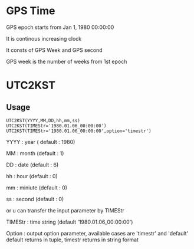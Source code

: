# GPS Time


GPS epoch starts from Jan 1, 1980 00:00:00

It is continous increasing clock

It consts of GPS Week and GPS second

GPS week is the number of weeks from 1st epoch



# UTC2KST

## Usage
```
UTC2KST(YYYY,MM,DD,hh,mm,ss)
UTC2KST(TIMEStr='1980.01.06_00:00:00')
UTC2KST(TIMEStr='1980.01.06_00:00:00',option='timestr')
```
YYYY : year ( default : 1980)

MM : month (default : 1)

DD : date (default : 6)

hh : hour (default : 0)

mm : miniute (default : 0)

ss : second (default : 0)

or u can transfer the input parameter by TIMEStr


TIMEStr : time string (default '1980.01.06_00:00:00')


Option : output option parameter, available cases are 'timestr' and 'default'
default returns in tuple, timestr returns in string format
